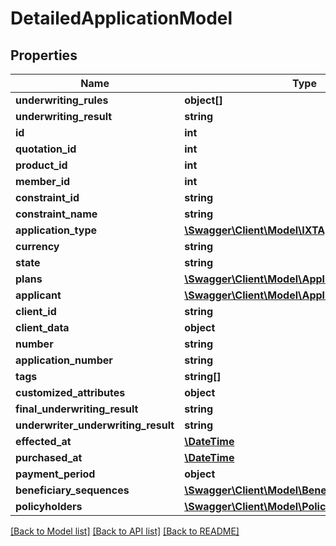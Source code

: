 # DetailedApplicationModel

## Properties
Name | Type | Description | Notes
------------ | ------------- | ------------- | -------------
**underwriting_rules** | **object[]** |  | 
**underwriting_result** | **string** |  | [optional] 
**id** | **int** |  | 
**quotation_id** | **int** |  | 
**product_id** | **int** |  | 
**member_id** | **int** |  | 
**constraint_id** | **string** |  | 
**constraint_name** | **string** |  | 
**application_type** | [**\Swagger\Client\Model\IXTApplicationTypeEnum**](IXTApplicationTypeEnum.md) |  | 
**currency** | **string** |  | 
**state** | **string** |  | 
**plans** | [**\Swagger\Client\Model\ApplicationPlanModel[]**](ApplicationPlanModel.md) |  | 
**applicant** | [**\Swagger\Client\Model\ApplicantModel**](ApplicantModel.md) |  | [optional] 
**client_id** | **string** |  | [optional] 
**client_data** | **object** |  | [optional] 
**number** | **string** |  | [optional] 
**application_number** | **string** |  | [optional] 
**tags** | **string[]** |  | [optional] 
**customized_attributes** | **object** |  | [optional] 
**final_underwriting_result** | **string** |  | [optional] 
**underwriter_underwriting_result** | **string** |  | [optional] 
**effected_at** | [**\DateTime**](\DateTime.md) |  | [optional] 
**purchased_at** | [**\DateTime**](\DateTime.md) |  | [optional] 
**payment_period** | **object** |  | [optional] 
**beneficiary_sequences** | [**\Swagger\Client\Model\BeneficiaryModel[][]**](array.md) |  | [optional] 
**policyholders** | [**\Swagger\Client\Model\PolicyHolderModel[]**](PolicyHolderModel.md) |  | [optional] 

[[Back to Model list]](../../README.md#documentation-for-models) [[Back to API list]](../../README.md#documentation-for-api-endpoints) [[Back to README]](../../README.md)


